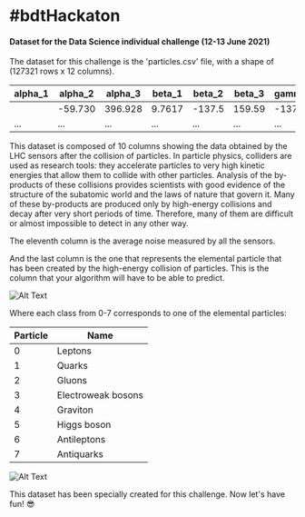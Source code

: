 # #bdtHackaton 
#### Dataset for the Data Science individual challenge (12-13 June 2021)

The dataset for this challenge is the 'particles.csv' file, with a shape of (127321 rows x 12 columns).

|alpha_1|alpha_2|alpha_3|beta_1|beta_2|beta_3|gamma_1|gamma_2|gamma_3|theta|noise|Particle|
|-------|-------|-------|------|------|------|-------|-------|-------|-----|-----|--------------|
|       |-59.730|396.928|9.7617|-137.5|159.59|-137.55|53.9309|154.713|-232.|21.23|3|
|...    |...    |...    |...   |...   |...   |...    |...    |...    |...  |...  |...| 


This dataset is composed of 10 columns showing the data obtained by the LHC sensors after the collision of particles. In particle physics, colliders are used as research tools: they accelerate particles to very high kinetic energies that allow them to collide with other particles. Analysis of the by-products of these collisions provides scientists with good evidence of the structure of the subatomic world and the laws of nature that govern it. Many of these by-products are produced only by high-energy collisions and decay after very short periods of time. Therefore, many of them are difficult or almost impossible to detect in any other way.

The eleventh column is the average noise measured by all the sensors.

And the last column is the one that represents the elemental particle that has been created by the high-energy collision of particles. This is the column that your algorithm will have to be able to predict.

![Alt Text](https://github.com/nuwe-io/bdt_hackathon/blob/main/images/atoms.gif)

Where each class from 0-7 corresponds to one of the elemental particles:

|Particle      |Name|
|--------------|----|  
|       0      |  Leptons |
|       1      |  Quarks |
|       2      |  Gluons |
|       3      |  Electroweak bosons |
|       4      |  Graviton |
|       5      |  Higgs boson |
|       6      |  Antileptons |
|       7      |  Antiquarks |


![Alt Text](https://github.com/nuwe-io/bdt_hackathon/blob/main/images/flash.jpg)

This dataset has been specially created for this challenge. Now let's have fun! :sunglasses:

